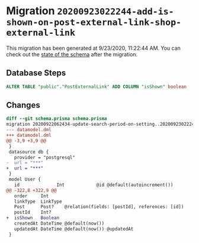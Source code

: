 # Migration `20200923022244-add-is-shown-on-post-external-link-shop-external-link`

This migration has been generated at 9/23/2020, 11:22:44 AM.
You can check out the [state of the schema](./schema.prisma) after the migration.

## Database Steps

```sql
ALTER TABLE "public"."PostExternalLink" ADD COLUMN "isShown" boolean   NOT NULL 
```

## Changes

```diff
diff --git schema.prisma schema.prisma
migration 20200922062434-update-search-period-on-setting..20200923022244-add-is-shown-on-post-external-link-shop-external-link
--- datamodel.dml
+++ datamodel.dml
@@ -3,9 +3,9 @@
 }
 datasource db {
   provider = "postgresql"
-  url = "***"
+  url = "***"
 }
 model User {
   id              Int            @id @default(autoincrement())
@@ -322,8 +322,9 @@
   order     Int
   linkType  LinkType
   Post      Post?    @relation(fields: [postId], references: [id])
   postId    Int?
+  isShown   Boolean
   createdAt DateTime @default(now())
   updatedAt DateTime @default(now()) @updatedAt
 }
```


